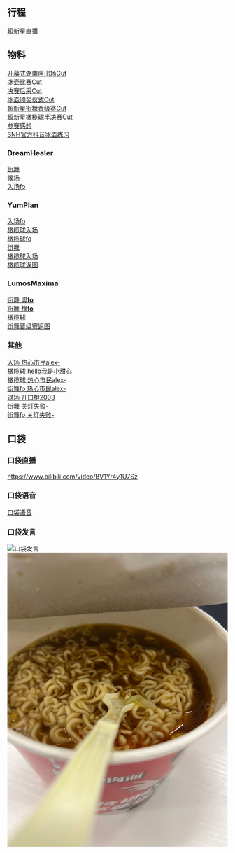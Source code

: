 ## 行程
超新星直播

## 物料
[开幕式湖南队出场Cut](https://weibo.com/5236952807/L6s9jC4ES)<br>
[冰壶比赛Cut](https://weibo.com/5236952807/L6tlycceJ)<br>
[决赛后采Cut](https://weibo.com/5236952807/L6teEy6IO)<br> 
[冰壶颁奖仪式Cut](https://weibo.com/5236952807/L6u2g4iRJ)<br>
[超新星街舞晋级赛Cut](https://weibo.com/5236952807/L6v7wkW1O)<br>
[超新星橄榄球半决赛Cut](https://weibo.com/5236952807/L6vomksGI)<br> 
[参赛感想](https://weibo.com/2591595652/L6vOufWyz)<br> 
[SNH官方抖音冰壶练习](https://www.douyin.com/video/7042607455724915976)
### DreamHealer
[街舞](https://weibo.com/6375088879/L6vhQEFx2)<br> 
[候场](https://weibo.com/6375088879/L6w7p06Wc)<br>
[入场fo](https://weibo.com/6375088879/L6sqd3X0F)
### YumPlan
[入场fo ](https://weibo.com/7335378002/L6rZ61Onq)<br> 
[橄榄球入场](https://weibo.com/7335378002/L6vuO8BkN)<br> 
[橄榄球fo](https://weibo.com/7335378002/L6whCuSDf)<br> 
[街舞](https://weibo.com/7335378002/L6wz2hYDE)<br> 
[橄榄球入场](https://weibo.com/7335378002/L6vuO8BkN)<br> 
[橄榄球返图](https://weibo.com/7335378002/L6wHkFzcS)<br> 

### LumosMaxima
[街舞 竖𝐟𝐨](https://weibo.com/7726863056/L6vEPcGK5)<br> 
[街舞 横𝐟𝐨](https://weibo.com/7726863056/L6ARO89Xh)<br> 
[橄榄球](https://weibo.com/7726863056/L6Bj3sNs7)<br> 
[街舞晋级赛返图](https://weibo.com/7726863056/L6B4Jf3hV)<br> 

### 其他
[入场 热心市民alex-](https://weibo.com/2971625284/L6s39e2l0)<br>
[橄榄球 hello我是小甜心](https://weibo.com/6314934920/L6uK6fSAr)<br> 
[橄榄球 热心市民alex-](https://weibo.com/2971625284/L6uQasNCm)<br> 
[街舞fo 热心市民alex-](https://weibo.com/2971625284/L6vhKd2Qm)<br> 
[退场 几口橙2003](https://weibo.com/7549103594/L6wWiwkTI)<br> 
[街舞 关灯失败-](https://weibo.com/6874698350/L6w1dcH6k)<br>
[街舞fo 关灯失败-](https://weibo.com/6874698350/L6wcC1N1E)<br>

## 口袋
### 口袋直播
https://www.bilibili.com/video/BV1Yr4y1U7Sz
### 口袋语音
[口袋语音](./pocket48/audios/)
### 口袋发言
![口袋发言](./pocket48/imgs/messages1.JPG)<br>
![口袋发言](./pocket48/imgs/P1.JPG)<br>

